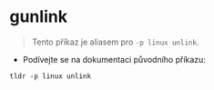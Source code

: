 # gunlink

> Tento příkaz je aliasem pro `-p linux unlink`.

- Podívejte se na dokumentaci původního příkazu:

`tldr -p linux unlink`
